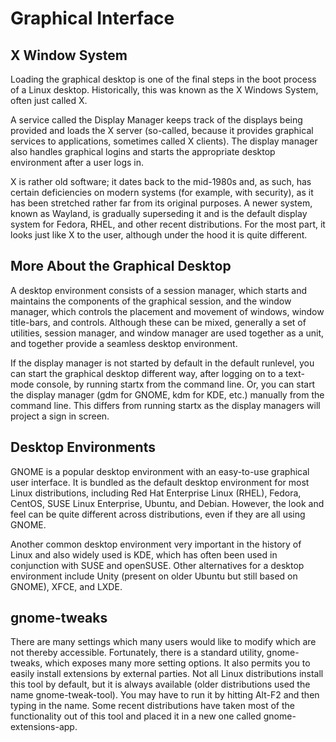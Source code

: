 # Graphical Interface

## X Window System
Loading the graphical desktop is one of the final steps in the boot process of a Linux desktop. Historically, this was known as the X Windows System, often just called X.

A service called the Display Manager keeps track of the displays being provided and loads the X server (so-called, because it provides graphical services to applications, sometimes called X clients). The display manager also handles graphical logins and starts the appropriate desktop environment after a user logs in.

X is rather old software; it dates back to the mid-1980s and, as such, has certain deficiencies on modern systems (for example, with security), as it has been stretched rather far from its original purposes. A newer system, known as Wayland, is gradually superseding it and is the default display system for Fedora, RHEL, and other recent distributions. For the most part, it looks just like X to the user, although under the hood it is quite different.

## More About the Graphical Desktop
A desktop environment consists of a session manager, which starts and maintains the components of the graphical session, and the window manager, which controls the placement and movement of windows, window title-bars, and controls. Although these can be mixed, generally a set of utilities, session manager, and window manager are used together as a unit, and together provide a seamless desktop environment.

If the display manager is not started by default in the default runlevel, you can start the graphical desktop different way, after logging on to a text-mode console, by running startx from the command line. Or, you can start the display manager (gdm for GNOME, kdm for KDE, etc.) manually from the command line. This differs from running startx as the display managers will project a sign in screen. 

## Desktop Environments
GNOME is a popular desktop environment with an easy-to-use graphical user interface. It is bundled as the default desktop environment for most Linux distributions, including Red Hat Enterprise Linux (RHEL), Fedora, CentOS, SUSE Linux Enterprise, Ubuntu, and Debian. However, the look and feel can be quite different across distributions, even if they are all using GNOME.

Another common desktop environment very important in the history of Linux and also widely used is KDE, which has often been used in conjunction with SUSE and openSUSE. Other alternatives for a desktop environment include Unity (present on older Ubuntu but still based on GNOME), XFCE, and LXDE.

## gnome-tweaks
There are many settings which many users would like to modify which are not thereby accessible. Fortunately, there is a standard utility, gnome-tweaks, which exposes many more setting options. It also permits you to easily install extensions by external parties. Not all Linux distributions install this tool by default, but it is always available (older distributions used the name gnome-tweak-tool). You may have to run it by hitting Alt-F2 and then typing in the name. Some recent distributions have taken most of the functionality out of this tool and placed it in a new one called gnome-extensions-app.
